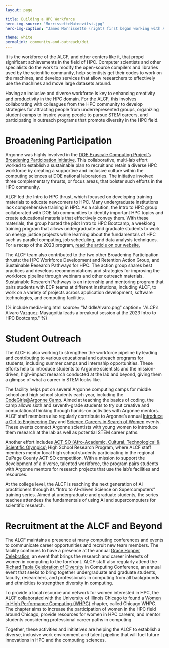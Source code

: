```yaml
---
layout: page

title: Building a HPC Workforce
hero-img-source: "MorrissetteMateevitsi.jpg"
hero-img-caption: "James Morrissette (right) first began working with ALCF mentor Victor Mateevitsi (left) as a high school student participating in the Argonne ACT-SO program. In 2023, he returned to the ALCF as a college intern through the Sustainable Research Pathways program. Image: Argonne National Laboratory"

theme: white
permalink: community-and-outreach/dei
---
```



It is the workforce of the ALCF, and other centers like it, that propel significant achievements in the field of HPC. Computer scientists and other specialists do the work to modify the open-source compilers and libraries used by the scientific community, help scientists get their codes to work on the machines, and develop services that allow researchers to effectively use the machines and move large datasets around. 

Having an inclusive and diverse workforce is key to enhancing creativity and productivity in the HPC domain. For the ALCF, this involves collaborating with colleagues from the HPC community to develop strategies for attracting people from underrepresented groups, organizing student camps to inspire young people to pursue STEM careers, and participating in outreach programs that promote diversity in the HPC field.


# Broadening Participation

Argonne was highly involved in the [DOE Exascale Computing Project’s Broadening Participation Initiative](https://www.exascaleproject.org/hpc-workforce/). This collaborative, multi-lab effort worked to establish a sustainable plan to recruit and retain a diverse HPC workforce by creating a supportive and inclusive culture within the computing sciences at DOE national laboratories. The initiative involved three complementary thrusts, or focus areas, that bolster such efforts in the HPC community.

ALCF led the Intro to HPC thrust, which focused on developing training materials to educate newcomers to HPC. Many undergraduate institutions lack comprehensive training in HPC. As a solution, the Intro to HPC group collaborated with DOE lab communities to identify important HPC topics and create educational materials that effectively convey them. With these materials, the group hosted the pilot Intro to HPC Bootcamp, a weeklong training program that allows undergraduate and graduate students to work on energy justice projects while learning about the fundamentals of HPC such as parallel computing, job scheduling, and data analysis techniques. For a recap of the 2023 program, [read the article on our website.](https://www.alcf.anl.gov/news/does-first-intro-hpc-bootcamp-focuses-energy-justice-and-new-model-workforce-development)


The ALCF team also contributed to the two other Broadening Participation thrusts: the HPC Workforce Development and Retention Action Group, and Sustainable Research Pathways for HPC. The action group shares best practices and develops recommendations and strategies for improving the workforce pipeline through webinars and other outreach materials. Sustainable Research Pathways is an internship and mentoring program that pairs students with ECP teams at different institutions, including ALCF, to work on a variety of projects across application development, software technologies, and computing facilities.

{% include media-img.html
   source= "MiddleAlvaro.png"
   caption= "ALCF’s Alvaro Vazquez-Mayagoitia leads a breakout session at the 2023 Intro to HPC Bootcamp."
%}

# Student Outreach

The ALCF is also working to strengthen the workforce pipeline by leading and contributing to various educational and outreach programs for students, including summer camps and internship opportunities. These efforts help to introduce students to Argonne scientists and the mission-driven, high-impact research conducted at the lab and beyond, giving them a glimpse of what a career in STEM looks like.

The facility helps put on several Argonne computing camps for middle school and high school students each year, including the [CodeGirls@Argonne Camp](https://www.anl.gov/education/codegirlsargonne-camp). Aimed at teaching the basics of coding, the camp allows sixth and seventh-grade students to try out creative and computational thinking through hands-on activities with Argonne mentors. ALCF staff members also regularly contribute to Argonne’s annual [Introduce a Girl to Engineering Day](https://www.anl.gov/introduce-a-girl-to-engineering-day) and [Science Careers in Search of Women](https://www.anl.gov/science-careers-in-search-of-women) events. These events connect Argonne scientists with young women to introduce them research at the lab as well as potential STEM career paths.

Another effort includes [ACT-SO (Afro-Academic, Cultural, Technological & Scientific Olympics)](https://www.anl.gov/hr/argonne-actso-high-school-research-program) High School Research Program, where ALCF staff members mentor local high school students participating in the regional DuPage County ACT-SO competition. With a mission to support the development of a diverse, talented workforce, the program pairs students with Argonne mentors for research projects that use the lab’s facilities and resources.

At the college level, the ALCF is reaching the next generation of AI practitioners through its “Intro to AI-driven Science on Supercomputers” training series. Aimed at undergraduate and graduate students, the series teaches attendees the fundamentals of using AI and supercomputers for scientific research.

# Recruitment at the ALCF and Beyond

The ALCF maintains a presence at many computing conferences and events to communicate career opportunities and recruit new team members. The facility continues to have a presence at the annual [Grace Hopper Celebration](https://ghc.anitab.org/), an event that brings the research and career interests of women in computing to the forefront. ALCF staff also regularly attend the [Richard Tapia Celebration of Diversity](https://tapiaconference.cmd-it.org/) in Computing Conference, an annual event that seeks to bring together undergraduate and graduate students, faculty, researchers, and professionals in computing from all backgrounds and ethnicities to strengthen diversity in computing.

To provide a local resource and network for women interested in HPC, the ALCF collaborated with the University of Illinois Chicago to found a [Women in High Performance Computing (WHPC)](https://womeninhpc.org/) chapter, called Chicago WHPC. The chapter aims to increase the participation of women in the HPC field around Chicago, provide resources for women in HPC careers, and mentor students considering professional career paths in computing.

Together, these activities and initiatives are helping the ALCF to establish a diverse, inclusive work environment and talent pipeline that will fuel future innovations in HPC and the computing sciences.
